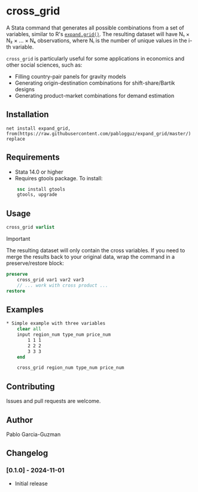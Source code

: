 
# cross_grid

A Stata command that generates all possible combinations from a set of variables, similar to R's [`expand.grid()`](https://www.rdocumentation.org/packages/base/versions/3.6.2/topics/expand.grid). The resulting dataset will have N₁ × N₂ × ... × Nₖ observations, where Nᵢ is the number of unique values in the i-th variable.

`cross_grid` is particularly useful for some applications in economics and other social sciences, such as:

- Filling country-pair panels for gravity models 
- Generating origin-destination combinations for shift-share/Bartik designs
- Generating product-market combinations for demand estimation

## Installation

```
net install expand_grid, from(https://raw.githubusercontent.com/pablogguz/expand_grid/master/) replace
```

## Requirements

- Stata 14.0 or higher
- Requires gtools package. To install:
```stata
    ssc install gtools
    gtools, upgrade
```

## Usage

```stata
cross_grid varlist
```
> [!IMPORTANT]  
> The resulting dataset will only contain the cross variables. If you need to merge the results back to your original data, wrap the command in a preserve/restore block:
```stata
preserve
    cross_grid var1 var2 var3
    // ... work with cross product ...
restore
```

## Examples

```stata
* Simple example with three variables
    clear all
    input region_num type_num price_num
        1 1 1
        2 2 2
        3 3 3
    end

    cross_grid region_num type_num price_num
```

## Contributing

Issues and pull requests are welcome.

## Author

Pablo Garcia-Guzman

## Changelog

### [0.1.0] - 2024-11-01
- Initial release

